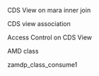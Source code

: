 CDS View on mara inner join

CDS view association 

Access Control on CDS View

AMD class

zamdp_class_consume1






